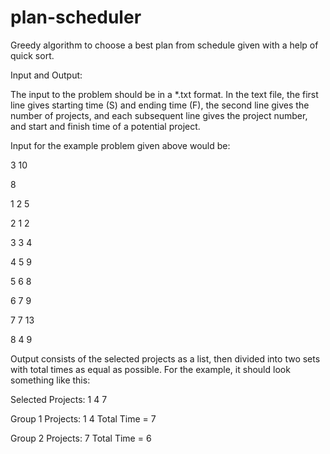 # plan-scheduler
Greedy algorithm to choose a best plan from schedule given with a help of quick sort.

Input and Output:

The input to the problem should be in a *.txt format. In the text file, the first line gives starting time (S) and ending time (F), the second line gives the number of projects, and each subsequent line gives the project number, and start and finish time of a potential project.

Input for the example problem given above would be:

3 10

8

1 2 5

2 1 2

3 3 4

4 5 9

5 6 8

6 7 9

7 7 13

8 4 9

Output consists of the selected projects as a list, then divided into two sets with total times as
equal as possible. For the example, it should look something like this:

Selected Projects: 1 4 7

Group 1 Projects: 1 4 Total Time = 7

Group 2 Projects: 7 Total Time = 6
